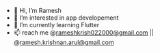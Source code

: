 - 👋 Hi, I’m Ramesh
- 👀 I’m interested in app developement
- 🌱 I’m currently learning Flutter
- 📫 reach me @rameshkrish022000@gmail.com || @ramesh.krishnan.arul@gmail.com   

<!---
RameshMJ23/RameshMJ23 is a ✨ special ✨ repository because its `README.md` (this file) appears on your GitHub profile.
You can click the Preview link to take a look at your changes.
--->
